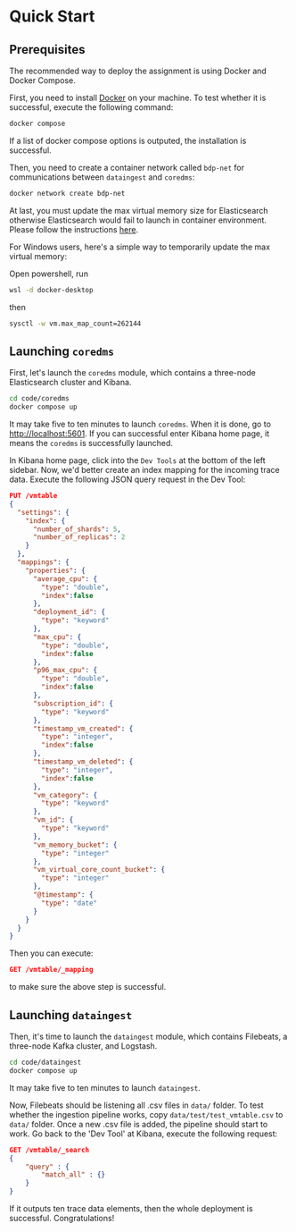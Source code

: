 # Quick Start

## Prerequisites

The recommended way to deploy the assignment is using Docker and Docker Compose. 

First, you need to install [Docker](https://docs.docker.com/get-docker/) on your machine. To test whether it is successful, execute the following command:
```bash
docker compose
```
If a list of docker compose options is outputed, the installation is successful.

Then, you need to create a container network called `bdp-net` for communications between `dataingest` and `coredms`:
```bash
docker network create bdp-net
```

At last, you must update the max virtual memory size for Elasticsearch otherwise Elasticsearch would fail to launch in container environment. Please follow the instructions [here](https://www.elastic.co/guide/en/elasticsearch/reference/current/docker.html#_set_vm_max_map_count_to_at_least_262144).

For Windows users, here's a simple way to temporarily update the max virtual memory:

Open powershell, run
```bash
wsl -d docker-desktop
```
then
```bash
sysctl -w vm.max_map_count=262144
```

## Launching `coredms`

First, let's launch the `coredms` module, which contains a three-node Elasticsearch cluster and Kibana.
```bash
cd code/coredms
docker compose up
```
It may take five to ten minutes to launch `coredms`. When it is done, go to [http://localhost:5601](http://localhost:5601). If you can successful enter Kibana home page, it means the `coredms` is successfully launched.

In Kibana home page, click into the `Dev Tools` at the bottom of the left sidebar. Now, we'd better create an index mapping for the incoming trace data. Execute the following JSON query request in the Dev Tool:
```json
PUT /vmtable
{
  "settings": {
    "index": {
      "number_of_shards": 5,
      "number_of_replicas": 2
    }
  },
  "mappings": {
    "properties": {
      "average_cpu": {
        "type": "double",
        "index":false
      },
      "deployment_id": {
        "type": "keyword"
      },
      "max_cpu": {
        "type": "double",
        "index":false
      },
      "p96_max_cpu": {
        "type": "double",
        "index":false
      },
      "subscription_id": {
        "type": "keyword"
      },
      "timestamp_vm_created": {
        "type": "integer",
        "index":false
      },
      "timestamp_vm_deleted": {
        "type": "integer",
        "index":false
      },
      "vm_category": {
        "type": "keyword"
      },
      "vm_id": {
        "type": "keyword"
      },
      "vm_memory_bucket": {
        "type": "integer"
      },
      "vm_virtual_core_count_bucket": {
        "type": "integer"
      },
      "@timestamp": {
        "type": "date"
      }
    }
  }
}
```
Then you can execute:
```json
GET /vmtable/_mapping
```
to make sure the above step is successful.

## Launching `dataingest`

Then, it's time to launch the `dataingest` module, which contains Filebeats, a three-node Kafka cluster, and Logstash.
```bash
cd code/dataingest
docker compose up
```
It may take five to ten minutes to launch `dataingest`.

Now, Filebeats should be listening all .csv files in `data/` folder. To test whether the ingestion pipeline works, copy `data/test/test_vmtable.csv` to `data/` folder. Once a new .csv file is added, the pipeline should start to work. Go back to the 'Dev Tool' at Kibana, execute the following request:
```json
GET /vmtable/_search
{
    "query" : {
        "match_all" : {}
    }
}
```
If it outputs ten trace data elements, then the whole deployment is successful. Congratulations!